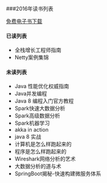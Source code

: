 ###2016年读书列表

[免费电子书下载](http://www.salttiger.com/)

#### 已读列表
* 全栈增长工程师指南
* Netty案例集锦

#### 未读列表
* Java 性能优化权威指南
* Java并发编程
* Java 8 编程入门官方教程
* Spark快速大数据分析
* Spark高级数据分析
* Spark机器学习
* akka in action
* java 8 实战
* 计算机是怎么样跑起来的
* 程序是怎么样跑起来的
* Wireshark网络分析的艺术
* 大数据分析的道与术
* SpringBoot揭秘-快速构建微服务体系
